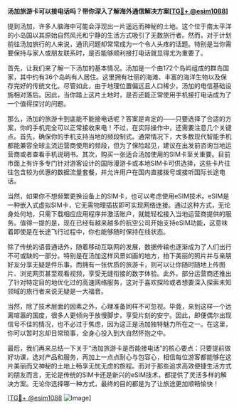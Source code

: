 **汤加旅游卡可以接电话吗？带你深入了解海外通信解决方案[[TG💪+ @esim1088](https://t.me/s/esim1088)]**

提到汤加，许多人脑海中可能会浮现出一片遥远而神秘的土地。这个位于南太平洋的小岛国以其原始自然风光和宁静的生活方式吸引了无数旅行者。然而，对于计划前往汤加旅行的人来说，通讯问题却常常成为一个令人头疼的话题。特别是当你需要保持与家人或朋友联系时，是否能够顺利接打电话就显得尤为重要了。

首先，让我们来了解一下汤加的基本情况。汤加是一个由172个岛屿组成的群岛国家，其中约有36个岛屿有人居住。这里拥有壮丽的海滩、丰富的海洋生物以及保存完好的传统文化。尽管如此，由于地理位置偏远且人口稀少，汤加的电信基础设施相对落后。因此，当你踏上这片土地时，是否还能正常使用手机接打电话成为了一个值得探讨的问题。

那么，汤加的旅游卡到底能不能接电话呢？答案是肯定的——只要选择了合适的方案，你的手机完全可以正常接收来电！不过，在实际操作中，还需要注意几个关键点。首先，确保你的手机支持当地的频段制式。通常情况下，大多数现代智能手机都能兼容全球主流运营商使用的频段，但为了保险起见，建议在出发前咨询当地运营商或者查看手机说明书。其次，购买一张适合汤加使用的SIM卡至关重要。目前市面上有许多专门针对游客设计的国际漫游卡或本地SIM卡可供选择，这些卡片往往包含较为优惠的数据流量套餐，并允许用户在国内直接拨号或接听国际长途电话。

当然，如果你不想频繁更换设备上的SIM卡，也可以考虑使用eSIM技术。eSIM是一种嵌入式虚拟SIM卡，它无需物理插拔即可实现网络连接。通过这种方式，无论身处何地，只需下载相应应用程序并激活账户，就能轻松接入当地运营商提供的服务。值得一提的是，现在已经有越来越多的航空公司开始支持eSIM功能，这意味着即使是在长途飞行过程中，你也能够随时保持在线状态。

除了传统的语音通话外，随着移动互联网的发展，数据传输也逐渐成为了人们出行不可或缺的一部分。特别是在汤加这样风景如画的地方，拍下美丽的照片并与亲朋好友分享无疑是件乐事。而拥有一张优质的旅游卡，则可以让你随时随地上传图片、浏览网页甚至观看视频，享受无缝衔接的数字体验。此外，部分运营商还推出了针对特定目的地优化过的高速网络服务，这对于喜欢探险或者想要深入探索未知领域的旅行者来说无疑是一大福音。

当然，除了技术层面的因素之外，心理准备同样不可忽视。毕竟，来到这样一个远离喧嚣的国度，很多人更倾向于放慢脚步，享受片刻的安宁。因此，即便偶尔出现信号不佳的情况，也不必过于焦虑，因为这正是汤加独特魅力所在之一。在这里，你可以暂时忘却日常琐事，全身心投入到大自然怀抱之中。

最后，我们再来总结一下关于“汤加旅游卡是否能接电话”的核心要点：只要提前做好功课，选对产品和服务，再加上一点点耐心与包容心，相信每位游客都能够在这片美丽而又神秘的土地上畅享无忧无虑的旅程。而对于那些追求高效便捷生活方式的朋友而言，无论是传统的SIM卡还是新兴的eSIM技术，都提供了灵活多样的解决方案。无论你选择哪一种方式，最终的目的都是为了让旅途更加顺畅愉快！

[[TG💪+ @esim1088](https://t.me/s/esim1088) ![Image](https://i.postimg.cc/4NQfJmqS/Snipaste-2025-05-13-00-14-12.png)]